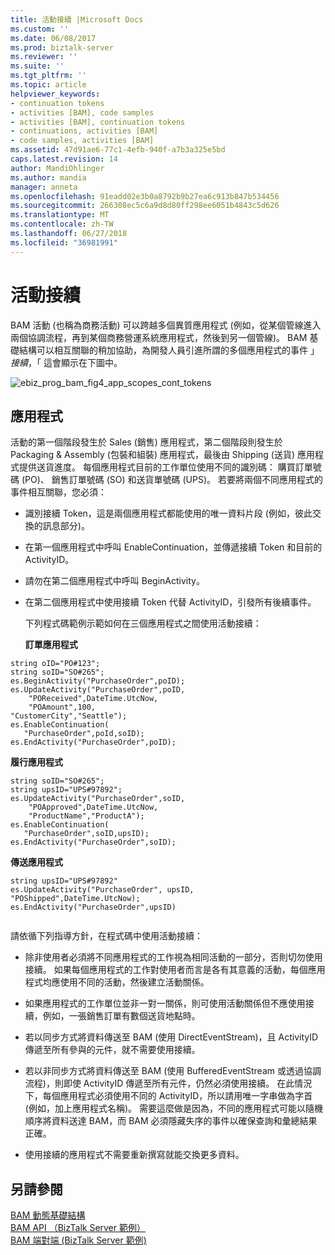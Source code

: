 ```yaml
---
title: 活動接續 |Microsoft Docs
ms.custom: ''
ms.date: 06/08/2017
ms.prod: biztalk-server
ms.reviewer: ''
ms.suite: ''
ms.tgt_pltfrm: ''
ms.topic: article
helpviewer_keywords:
- continuation tokens
- activities [BAM], code samples
- activities [BAM], continuation tokens
- continuations, activities [BAM]
- code samples, activities [BAM]
ms.assetid: 47d91ae6-77c1-4efb-940f-a7b3a325e5bd
caps.latest.revision: 14
author: MandiOhlinger
ms.author: mandia
manager: anneta
ms.openlocfilehash: 91eadd02e3b0a8792b9b27ea6c913b847b534456
ms.sourcegitcommit: 266308ec5c6a9d8d80ff298ee6051b4843c5d626
ms.translationtype: MT
ms.contentlocale: zh-TW
ms.lasthandoff: 06/27/2018
ms.locfileid: "36981991"
---
```

# <a name="activity-continuation"></a>活動接續
BAM 活動 (也稱為商務活動) 可以跨越多個異質應用程式 (例如，從某個管線進入兩個協調流程，再到某個商務營運系統應用程式，然後到另一個管線)。 BAM 基礎結構可以相互關聯的稍加協助，為開發人員引進所謂的多個應用程式的事件 」*接續*，「 這會顯示在下圖中。  
  
 ![](../core/media/ebiz-prog-bam-fig4-app-scopes-cont-tokens.gif "ebiz_prog_bam_fig4_app_scopes_cont_tokens")  

## <a name="applications"></a>應用程式  
 活動的第一個階段發生於 Sales (銷售) 應用程式，第二個階段則發生於 Packaging & Assembly (包裝和組裝) 應用程式，最後由 Shipping (送貨) 應用程式提供送貨進度。 每個應用程式目前的工作單位使用不同的識別碼： 購買訂單號碼 (PO)、 銷售訂單號碼 (SO) 和送貨單號碼 (UPS)。 若要將兩個不同應用程式的事件相互關聯，您必須：  
  
- 識別接續 Token，這是兩個應用程式都能使用的唯一資料片段 (例如，彼此交換的訊息部分)。  
  
- 在第一個應用程式中呼叫 EnableContinuation，並傳遞接續 Token 和目前的 ActivityID。  
  
- 請勿在第二個應用程式中呼叫 BeginActivity。  
  
- 在第二個應用程式中使用接續 Token 代替 ActivityID，引發所有後續事件。  
  
  下列程式碼範例示範如何在三個應用程式之間使用活動接續：  
  
  **訂單應用程式**  
  
```  
string oID="PO#123";  
string soID="SO#265";  
es.BeginActivity("PurchaseOrder",poID);  
es.UpdateActivity("PurchaseOrder",poID,  
    "POReceived",DateTime.UtcNow,  
    "POAmount",100,  
"CustomerCity","Seattle");  
es.EnableContinuation(  
   "PurchaseOrder",poId,soID);  
es.EndActivity("PurchaseOrder",poID);  
```  
  
 **履行應用程式**  
  
```  
string soID="SO#265";  
string upsID="UPS#97892";  
es.UpdateActivity("PurchaseOrder",soID,  
    "POApproved",DateTime.UtcNow,  
    "ProductName","ProductA");  
es.EnableContinuation(  
   "PurchaseOrder",soID,upsID);  
es.EndActivity("PurchaseOrder",soID);  
```  
  
 **傳送應用程式**  
  
```  
string upsID="UPS#97892"  
es.UpdateActivity("PurchaseOrder", upsID,  
"POShipped",DateTime.UtcNow);  
es.EndActivity("PurchaseOrder",upsID)  
  
```  
  
 請依循下列指導方針，在程式碼中使用活動接續：  
  
-   除非使用者必須將不同應用程式的工作視為相同活動的一部分，否則切勿使用接續。 如果每個應用程式的工作對使用者而言是各有其意義的活動，每個應用程式均應使用不同的活動，然後建立活動關係。  
  
-   如果應用程式的工作單位並非一對一關係，則可使用活動關係但不應使用接續，例如，一張銷售訂單有數個送貨地點時。  
  
-   若以同步方式將資料傳送至 BAM (使用 DirectEventStream)，且 ActivityID 傳遞至所有參與的元件，就不需要使用接續。  
  
-   若以非同步方式將資料傳送至 BAM (使用 BufferedEventStream 或透過協調流程)，則即使 ActivityID 傳遞至所有元件，仍然必須使用接續。 在此情況下，每個應用程式必須使用不同的 ActivityID，所以請用唯一字串做為字首 (例如，加上應用程式名稱)。 需要這麼做是因為，不同的應用程式可能以隨機順序將資料送達 BAM，而 BAM 必須隱藏失序的事件以確保查詢和彙總結果正確。  
  
-   使用接續的應用程式不需要重新撰寫就能交換更多資料。  
  
## <a name="see-also"></a>另請參閱  
  
 [BAM 動態基礎結構](../core/bam-dynamic-infrastructure.md)   
 [BAM API （BizTalk Server 範例）](../core/bam-api-biztalk-server-sample.md)   
 [BAM 端對端 (BizTalk Server 範例)](../core/bam-end-to-end-biztalk-server-sample.md)